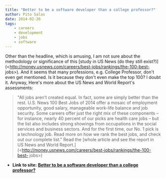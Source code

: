 ```yaml
---
title: "Better to be a software developer than a college professor?"
author: Pito Salas
date: 2014-02-26
tags:
    - careers
    - development
    - jobs
    - software
---
```




Other than the headline, which is amusing, I am not sure about the methodology
or significance of this [study in US News (do they still
exist?)](<http://money.usnews.com/careers/best-jobs/rankings/the-100-best-
jobs>). And it seems that many professions, e.g. College Professor, don't even
get mentioned. Is it because they don't even make the top 100? I doubt it.
Anyway, Here's more about the US News and World Report's assessments:

> "All jobs aren’t created equal. In fact, some are simply better than the
> rest. U.S. News 100 Best Jobs of 2014 offer a mosaic of employment
> opportunity, good salary, manageable work-life balance and job security.
> Some careers offer just the right mix of these components – for instance,
> nearly 40 percent of our picks are health care jobs – but the list also
> includes strong showings from occupations in the social services and
> business sectors. And for the first time, our No. 1 pick is a technology
> job. Read more on how we rank the best jobs, and check out our complete
> list." Read the [whole article and see the report in US News and World
> Report.](<http://money.usnews.com/careers/best-jobs/rankings/the-100-best-
> jobs>)


* **Link to site:** **[Better to be a software developer than a college professor?](None)**
